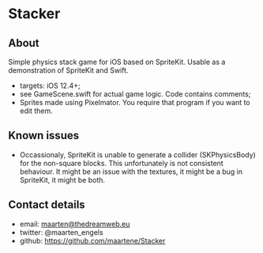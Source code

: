 # Stacker
## About
Simple physics stack game for iOS based on SpriteKit. Usable as a demonstration of SpriteKit and Swift.

* targets: iOS 12.4+;
* see GameScene.swift for actual game logic. Code contains comments;
* Sprites made using Pixelmator. You require that program if you want to edit them.

## Known issues
* Occassionaly, SpriteKit is unable to generate a collider (SKPhysicsBody) for the non-square blocks. This unfortunately is not consistent behaviour. It might be an issue with the textures, it might be a bug in SpriteKit, it might be both. 

## Contact details
* email: maarten@thedreamweb.eu
* twitter: @maarten_engels
* github: https://github.com/maartene/Stacker

